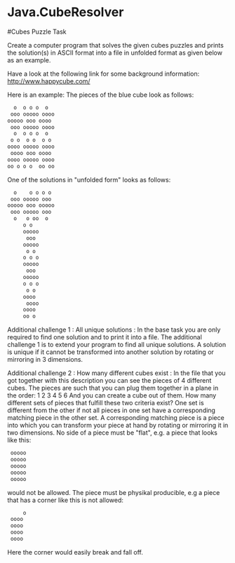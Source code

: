 # Java.CubeResolver
#Cubes Puzzle Task

Create a computer program that solves the given cubes puzzles and
prints the solution(s) in ASCII format into a file in unfolded format
as given below as an example.

Have a look at the following link for some background information:
http://www.happycube.com/

Here is an example:
The pieces of the blue cube look as follows:
```sh
  o  o o o  o  
 ooo ooooo oooo
ooooo ooo oooo 
 ooo ooooo oooo
  o  o o o  o  
 o o  o o  o o 
oooo ooooo oooo
 oooo ooo oooo 
oooo ooooo oooo
oo o o o  oo oo
```

One of the solutions in "unfolded form" looks as follows:
```sh
  o    o o o o 
 ooo ooooo ooo 
ooooo ooo ooooo
 ooo ooooo ooo 
  o   o oo  o  
     o o       
     ooooo     
      ooo      
     ooooo     
      o o      
     o o o     
     ooooo     
      ooo      
     ooooo     
     o o o     
      o o      
     oooo      
      oooo     
     oooo      
     oo o      
```
Additional challenge 1 : All unique solutions :
In the base task you are only required to find one solution and to
print it into a file. The additional challenge 1 is to extend your
program to find all unique solutions. A solution is unique if it
cannot be transformed into another solution by rotating or mirroring
in 3 dimensions.

Additional challenge 2 : How many different cubes exist :
In the file that you got together with this description you can see
the pieces of 4 different cubes. The pieces are such that you can plug
them together in a plane in the order:
 1 2 3
 4 5 6
And you can create a cube out of them. How many different sets of
pieces that fulfill these two criteria exist? One set is different
from the other if not all pieces in one set have a corresponding
matching piece in the other set. A corresponding matching piece is a
piece into which you can transform your piece at hand by rotating or
mirroring it in two dimensions. No side of a piece must be "flat",
e.g. a piece that looks like this:
```sh
 ooooo
 ooooo
 ooooo
 ooooo
 ooooo
```
would not be allowed. The piece must be physikal producible, e.g a
piece that has a corner like this is not allowed:
```sh
     o
 oooo 
 oooo 
 oooo 
 oooo 
```
Here the corner would easily break and fall off.
